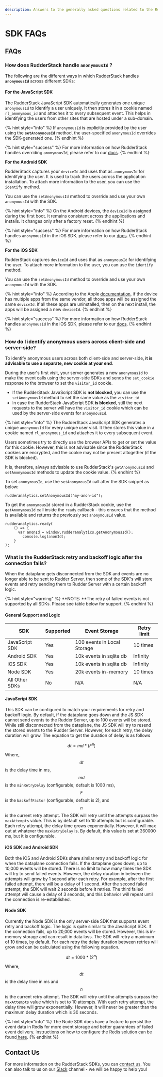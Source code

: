 ```yaml
---
description: Answers to the generally asked questions related to the RudderStack SDKs
---
```


# SDK FAQs

## FAQs

### How does RudderStack handle **`anonymousId` ?**

The following are the different ways in which RudderStack handles **`anonymousId`** across different SDKs:

#### **For the JavaScript SDK**

The RudderStack JavaScript SDK automatically generates one unique `anonymousId` to identify a user uniquely. It then stores it in a cookie named `rl_anonymous_id` and attaches it to every subsequent event. This helps in identifying the users from other sites that are hosted under a sub-domain.

{% hint style="info" %}
If `anonymousId` is explicitly provided by the user using the **`setAnonymousId`** method,  the user-specified `anonymousId` overrides the SDK-generated one.
{% endhint %}

{% hint style="success" %}
For more information on how RudderStack handles overriding `anonymousId`, please refer to our [docs](https://docs.rudderstack.com/rudderstack-sdk-integration-guides/rudderstack-javascript-sdk#3-2-2-overriding-anonymousid-in-the-options-parameter).
{% endhint %}

**For the Android SDK**

RudderStack captures your `deviceId` and uses that as `anonymousId` for identifying the user. It is used to track the users across the application installation. To attach more information to the user, you can use the `identify` method.

You can use the `setAnonymousId` method to override and use your own `anonymousId` with the SDK.

{% hint style="info" %}
On the Android devices, the `deviceId` is assigned during the first boot. It remains consistent across the applications and installs. It changes only after a factory reset.
{% endhint %}

{% hint style="success" %}
For more information on how RudderStack handles `anonymousId` in the iOS SDK, please refer to our [docs](https://docs.rudderstack.com/rudderstack-sdk-integration-guides/rudderstack-android-sdk#anonymous-id).
{% endhint %}

**For the iOS SDK**

RudderStack captures `deviceId` and uses that as `anonymousId` for identifying the user. To attach more information to the user, you can use the `identify` method.

You can use the `setAnonymousId` method to override and use your own `anonymousId` with the SDK.

{% hint style="info" %}
According to the Apple [documentation](https://developer.apple.com/documentation/uikit/uidevice/1620059-identifierforvendor), if the device has multiple apps from the same vendor, all those apps will be assigned the same `deviceId`. If all these apps are uninstalled, then on the next install, the apps will be assigned a new `deviceId`.
{% endhint %}

{% hint style="success" %}
For more information on how RudderStack handles `anonymousId` in the iOS SDK, please refer to our [docs](https://docs.rudderstack.com/rudderstack-sdk-integration-guides/rudderstack-ios-sdk#anonymous-id).
{% endhint %}

### How do I identify anonymous users across client-side and server-side?

To identify anonymous users across both client-side and server-side, **it is advisable to use a separate, new cookie at your end**.

During the user's first visit, your server generates a new `anonymousId` to make the event calls using the server-side SDKs and sends the `set_cookie` response to the browser to set the `visitor_id` cookie. 

* If the RudderStack JavaScript SDK is **not blocked**, you can use the `setAnonymousId` method to set the same value as the `visitor_id`. 
* In case the RudderStack JavaScript SDK **is blocked**, still the next requests to the server will have the `visitor_id` cookie which can be used by the server-side events for `anonymousId`.

{% hint style="info" %}
The RudderStack JavaScript SDK generates a unique `anonymousId` for every unique user visit. It then stores this value in a cookie named `rl_anonymous_id` and attaches it to every subsequent event. 

Users sometimes try to directly use the browser APIs to get or set the value for this cookie. However, this is not advisable since the RudderStack cookies are encrypted, and the cookie may not be present altogether (if the SDK is blocked). 

It is, therefore, always advisable to use RudderStack's `getAnonymousId` and `setAnonymousId` methods to update the cookie value.
{% endhint %}

To set `anonymousId`, use the `setAnonymousId` call after the SDK snippet as below:

```
rudderanalytics.setAnonymousId("my-anon-id");
```

To get the `anonymousId` stored in a RudderStack cookie, use the `getAnonymousId` call inside the `ready` callback - this ensures that the method is available and returns the previously set `anonymousId` value.

```
rudderanalytics.ready(
	() => {
	  var anonId = window.rudderanalytics.getAnonymousId();
		console.log(anonId);
	}
);
```

### What is the RudderStack retry and backoff logic after the connection fails?

When the dataplane gets disconnected from the SDK and events are no longer able to be sent to Rudder Server, then some of the SDK's will store events and retry sending them to Rudder Server with a certain backoff logic.

{% hint style="warning" %}
**NOTE: **The retry of failed events is not supported by all SDKs. Please see table below for support.
{% endhint %}

#### General Support and Logic

| SDK            | Supported | Event Storage               | Retry limit |
| -------------- | --------- | --------------------------- | ----------- |
| JavaScript SDK | Yes       | 100 events in Local Storage | 10 times    |
| Android SDK    | Yes       | 10k events in sqlite db     | Infinity    |
| iOS SDK        | Yes       | 10k events in sqlite db     | Infinity    |
| Node SDK       | Yes       | 20k events in-memory        | 10 times    |
| All Other SDKs | No        | N/A                         | N/A         |

#### JavaScript SDK

This SDK can be configured to match your requirements for retry and backoff logic. By default, if the dataplane goes down and the JS SDK cannot send events to the Rudder Server, up to 100 events will be stored. While still disconnected from the dataplane, the JS SDK will try to resend the stored events to the Rudder Server. However, for each retry, the delay duration will grow. The equation to get the duration of delay is as follows

$$
dt = md * (F^n)
$$

Where, $$dt$$ is the delay time in ms, $$md$$ is the `minRetryDelay` (configurable; default is 1000 ms), $$F$$ is the `backoffFactor` (configurable; default is 2), and $$n$$ is the current retry attempt. The SDK will retry until the attempts surpass the `maxAttempts` value. This is by default set to 10 attempts but is configurable. Each retry attempt, the delay time grows exponentially. However, it will max out at whatever the `maxRetryDelay` is. By default, this value is set at 360000 ms, but it is configurable.

#### iOS SDK and Android SDK

Both the iOS and Android SDKs share similar retry and backoff logic for when the dataplane connection fails. If the dataplane goes down, up to 10,000 events will be stored. There is no limit to how many times the SDK will try to send failed events. However, the delay duration in between the attempts will grow by 1 second after each retry. For example, after the first failed attempt, there will be a delay of 1 second. After the second failed attempt, the SDK will wait 2 seconds before it retries. The third failed attempt will cause a delay of 3 seconds, and this behavior will repeat until the connection is re-established.

#### Node SDK

Currently the Node SDK is the only server-side SDK that supports event retry and backoff logic. The logic is quite similar to the JavaScript SDK. If the connection fails, up to 20,000 events will be stored. However, this is in-memory storage and can result in data loss. The SDK will retry a maximum of 10 times, by default. For each retry the delay duration between retries will grow and can be calculated using the following equation.

$$
dt = 1000 * (2^n)
$$

Where, $$dt$$ is the delay time in ms and $$n$$ is the current retry attempt. The SDK will retry until the attempts surpass the `maxAttempts` value which is set to 10 attempts. With each retry attempt, the delay time will grow exponentially. However, it will never be greater than the maximum delay duration which is 30 seconds.

{% hint style="info" %}
The Node SDK does have a feature to persist the event data in Redis for more event storage and better guarantees of failed event delivery. Instructions on how to configure the Redis solution can be found[ here](https://docs.rudderstack.com/stream-sources/rudderstack-sdk-integration-guides/rudderstack-node-sdk#data-persistence-in-node-js-sdk). 
{% endhint %}

## Contact Us

For more information on the RudderStack SDKs, you can [contact us](mailto:%20docs@rudderstack.com). You can also talk to us on our [Slack](https://resources.rudderstack.com/join-rudderstack-slack) channel - we will be happy to help you!
